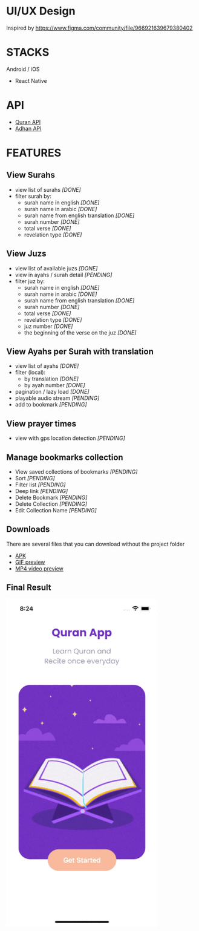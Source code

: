 # UI/UX Design
Inspired by
https://www.figma.com/community/file/966921639679380402

# STACKS
Android / iOS
- React Native

# API
- [Quran API](https://alquran.cloud/api)
- [Adhan API](https://aladhan.com/prayer-times-api)

# FEATURES
## View Surahs
- view list of surahs *[DONE]*
- filter surah by:
  - surah name in english *[DONE]*
  - surah name in arabic *[DONE]*
  - surah name from english translation *[DONE]*
  - surah number *[DONE]*
  - total verse *[DONE]*
  - revelation type *[DONE]*

## View Juzs
- view list of available juzs *[DONE]*
- view in ayahs / surah detail *[PENDING]*
- filter juz by:
  - surah name in english *[DONE]*
  - surah name in arabic *[DONE]*
  - surah name from english translation *[DONE]*
  - surah number *[DONE]*
  - total verse *[DONE]*
  - revelation type *[DONE]*
  - juz number *[DONE]*
  - the beginning of the verse on the juz *[DONE]*

## View Ayahs per Surah with translation
- view list of ayahs *[DONE]*
- filter (local):
  - by translation *[DONE]*
  - by ayah number *[DONE]*
- pagination / lazy load *[DONE]*
- playable audio stream *[PENDING]*
- add to bookmark *[PENDING]*

## View prayer times
- view with gps location detection *[PENDING]*

## Manage bookmarks collection
- View saved collections of bookmarks *[PENDING]*
- Sort *[PENDING]*
- Filter list *[PENDING]*
- Deep link *[PENDING]*
- Delete Bookmark *[PENDING]*
- Delete Collection *[PENDING]*
- Edit Collection Name *[PENDING]*

## Downloads
There are several files that you can download without the project folder
- [APK](https://github.com/H4fif/quran-mobile-app/blob/development/examples/Al-Qur'an-Debug.apk)
- [GIF preview](https://github.com/H4fif/quran-mobile-app/blob/development/examples/Simulator%20iOS%20iPhone%2013.gif)
- [MP4 video preview](https://github.com/H4fif/quran-mobile-app/blob/development/examples/Simulator%20iOS%20iPhone%2013.mp4)

## Final Result
<img src="https://github.com/H4fif/quran-mobile-app/blob/development/examples/Simulator%20iOS%20iPhone%2013.gif" width="400" />
